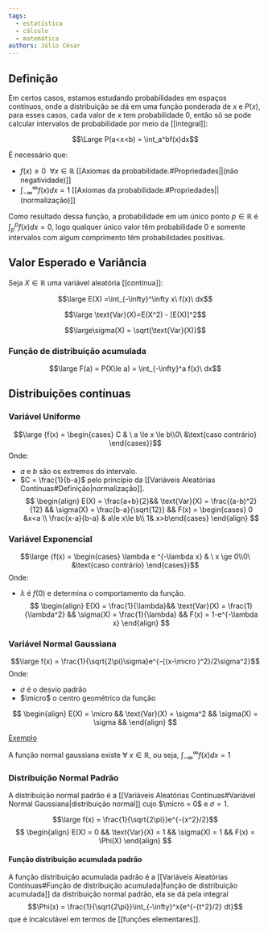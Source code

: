 ```yaml
---
tags:
  - estatística
  - cálculo
  - matemática
authors: Júlio César
---
```


## Definição

Em certos casos, estamos estudando probabilidades em espaços contínuos, onde a distribuição se dá em uma função ponderada de $x$ e $P(x)$, para esses casos, cada valor de $x$ tem probabilidade 0, então só se pode calcular intervalos de probabilidade por meio da [[integral]]:

$$\Large P(a<x<b) = \int_a^bf(x)dx$$

É necessário que:
-  $f(x)\ge0 \ \ \forall x \in \mathbb{R}$ [[Axiomas da probabilidade.#Propriedades||(não negatividade)]]
- $\int_{-\infty}^{\infty }f(x)dx = 1$ [[Axiomas da probabilidade.#Propriedades||(normalização)]]

Como resultado dessa função, a probabilidade em um único ponto $p \in \mathbb{R}$ é $\int_p^pf(x) dx = 0$, logo qualquer único valor têm probabilidade 0 e somente intervalos com algum comprimento têm probabilidades positivas.
## Valor Esperado e Variância

Seja $X \in \mathbb{R}$ uma variável aleatória [[contínua]]:

$$\large E(X) =\int_{-\infty}^\infty x\ f(x)\ dx$$

$$\large \text{Var}(X)=E(X^2) - [E(X)]^2$$

$$\large\sigma(X) = \sqrt{\text{Var}(X)}$$

### Função de distribuição acumulada

$$\large F(a) = P(X\le a) = \int_{-\infty}^a f(x)\ dx$$
## Distribuições contínuas

### Variável Uniforme
$$\large {f(x) = \begin{cases} C & \ a \le x \le b\\0\ &\text{caso contrário} \end{cases}}$$
Onde:  
- $a$ e $b$ são os extremos do intervalo.
- $C = \frac{1}{b-a}$ pelo princípio da [[Variáveis Aleatórias Contínuas#Definição|normalização]].
$$
\begin{align}
E(X) = \frac{a+b}{2}&&
\text{Var}(X) = \frac{(a-b)^2}{12} &&
\sigma(X) = \frac{b-a}{\sqrt{12}} &&
F(x) = \begin{cases} 0 &x<a \\ \frac{x-a}{b-a} & a\le x\le b\\ 1& x>b\end{cases}
\end{align}
$$
### Variável Exponencial
$$\large {f(x) = \begin{cases} \lambda e ^{-\lambda x} & \ x \ge 0\\0\ &\text{caso contrário} \end{cases}}$$
Onde:  
- $\lambda$ é $f(0)$ e determina o comportamento da função.
$$
\begin{align}
E(X) =  \frac{1}{\lambda}&&
\text{Var}(X) = \frac{1}{\lambda^2} &&
\sigma(X) = \frac{1}{\lambda} &&
F(x) = 1-e^{-\lambda x}
\end{align}
$$
### Variável Normal Gaussiana
$$\large f(x) = \frac{1}{\sqrt{2\pi}\sigma}e^{-{(x-\micro )^2}/2\sigma^2}$$
Onde:  
- $\sigma$ é o desvio padrão
- $\micro$ o centro geométrico da função

$$
\begin{align}
E(X) = \micro &&
\text{Var}(X) = \sigma^2 &&
\sigma(X) = \sigma &&
\end{align}
$$

[Exemplo](https://www.desmos.com/calculator/vopqrpcmmz?lang=pt-BR)

A função normal gaussiana existe $\forall \ x\in\mathbb{R}$, ou seja, $\int_{-\infty}^{\infty}f(x)dx = 1$

### Distribuição Normal Padrão

A distribuição normal padrão é a [[Variáveis Aleatórias Contínuas#Variável Normal Gaussiana|distribuição normal]] cujo $\micro = 0$ e $\sigma = 1$.

$$\large f(x) = \frac{1}{\sqrt{2\pi}}e^{-{x^2}/2}$$
$$
\begin{align}
E(X) = 0 &&
\text{Var}(X) = 1 &&
\sigma(X) = 1 &&
F(x) = \Phi(X)
\end{align}
$$

#### Função distribuição acumulada padrão

A função distribuição acumulada padrão é a [[Variáveis Aleatórias Contínuas#Função de distribuição acumulada|função de distribuição acumulada]] da distribuição normal padrão, ela se dá pela integral $$\Phi(x) = \frac{1}{\sqrt{2\pi}}\int_{-\infty}^x{e^{-{t^2}/2} dt}$$ que é incalculável em termos de [[funções elementares]].